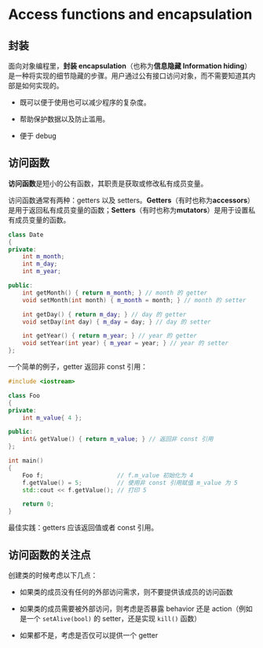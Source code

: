 # Access functions and encapsulation

## 封装

面向对象编程里，**封装 encapsulation**（也称为**信息隐藏 Information hiding**）是一种将实现的细节隐藏的步骤。用户通过公有接口访问对象，而不需要知道其内部是如何实现的。

- 既可以便于使用也可以减少程序的复杂度。

- 帮助保护数据以及防止滥用。

- 便于 debug

## 访问函数

**访问函数**是短小的公有函数，其职责是获取或修改私有成员变量。

访问函数通常有两种：getters 以及 setters。**Getters**（有时也称为**accessors**）是用于返回私有成员变量的函数；**Setters**（有时也称为**mutators**）是用于设置私有成员变量的函数。

```cpp
class Date
{
private:
    int m_month;
    int m_day;
    int m_year;

public:
    int getMonth() { return m_month; } // month 的 getter
    void setMonth(int month) { m_month = month; } // month 的 setter

    int getDay() { return m_day; } // day 的 getter
    void setDay(int day) { m_day = day; } // day 的 setter

    int getYear() { return m_year; } // year 的 getter
    void setYear(int year) { m_year = year; } // year 的 setter
};
```

一个简单的例子，getter 返回非 const 引用：

```cpp
#include <iostream>

class Foo
{
private:
    int m_value{ 4 };

public:
    int& getValue() { return m_value; } // 返回非 const 引用
};

int main()
{
    Foo f;                     // f.m_value 初始化为 4
    f.getValue() = 5;          // 使用非 const 引用赋值 m_value 为 5
    std::cout << f.getValue(); // 打印 5

    return 0;
}
```

最佳实践：getters 应该返回值或者 const 引用。

## 访问函数的关注点

创建类的时候考虑以下几点：

- 如果类的成员没有任何的外部访问需求，则不要提供该成员的访问函数

- 如果类的成员需要被外部访问，则考虑是否暴露 behavior 还是 action（例如是一个 `setAlive(bool)` 的 setter，还是实现 `kill()` 函数）

- 如果都不是，考虑是否仅可以提供一个 getter
